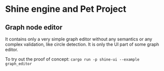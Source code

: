 # Shine engine and Pet Project

## Graph node editor

It contains only a very simple graph editor without any semantics or any complex validation, like circle detection. It is only the UI part of some graph editor.

To try out the proof of concept: `cargo run -p shine-ui --example graph_editor`
